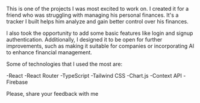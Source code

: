 This is one of the projects I was most excited to work on. I created it for a friend who was struggling with managing his personal finances. It's a tracker I built helps him analyze and gain better control over his finances.

I also took the opportunity to add some basic features like login and signup authentication. Additionally, I designed it to be open for further improvements, such as making it suitable for companies or incorporating AI to enhance financial management.

Some of technologies that I used the most are:

-React
-React Router
-TypeScript
-Tailwind CSS
-Chart.js
-Context API
-Firebase

Please, share your feedback with me

